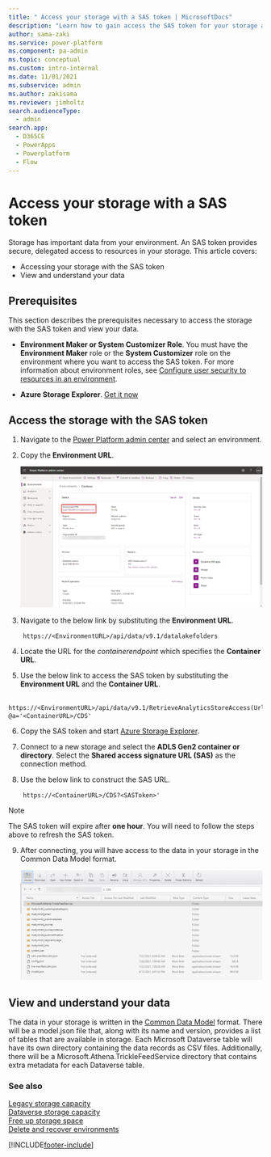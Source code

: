 ```yaml
---
title: " Access your storage with a SAS token | MicrosoftDocs"
description: "Learn how to gain access the SAS token for your storage and view the data in your storage."
author: sama-zaki
ms.service: power-platform
ms.component: pa-admin
ms.topic: conceptual
ms.custom: intro-internal
ms.date: 11/01/2021
ms.subservice: admin
ms.author: zakisama
ms.reviewer: jimholtz
search.audienceType: 
  - admin
search.app:
  - D365CE
  - PowerApps
  - Powerplatform
  - Flow
---
```


# Access your storage with a SAS token

Storage has important data from your environment. An SAS token provides secure, delegated access to resources in your storage. This article covers:

- Accessing your storage with the SAS token
- View and understand your data

## Prerequisites
This section describes the prerequisites necessary to access the storage with the SAS token and view your data.

- **Environment Maker or System Customizer Role**. You must have the **Environment Maker** role or the **System Customizer** role on the environment where you want to access the SAS token. For more information about environment roles, see [Configure user security to resources in an environment](database-security.md).

- **Azure Storage Explorer**. [Get it now](https://azure.microsoft.com/features/storage-explorer/#overview)

## Access the storage with the SAS token

1. Navigate to the [Power Platform admin center](https://admin.powerplatform.microsoft.com/) and select an environment.

2. Copy the **Environment URL**.

    ![Environment URL](media/environment-url.png "Environment URL")

3. Navigate to the below link by substituting the **Environment URL**.

```http
    https://<EnvironmentURL>/api/data/v9.1/datalakefolders
```

4. Locate the URL for the *containerendpoint* which specifies the **Container URL**.

5. Use the below link to access the SAS token by substituting the **Environment URL** and the **Container URL**.

```http
    https://<EnvironmentURL>/api/data/v9.1/RetrieveAnalyticsStoreAccess(Url=@a,ResourceType='Folder',Permissions='Read,List')?@a='<ContainerURL>/CDS'
```

6. Copy the SAS token and start [Azure Storage Explorer](https://storageexplorer.com/).  

7. Connect to a new storage and select the **ADLS Gen2 container or directory**. Select the **Shared access signature URL (SAS)** as the connection method.

8. Use the below link to construct the SAS URL.

```http
    https://<ContainerURL>/CDS?<SASToken>'
```

> [!NOTE]
> The SAS token will expire after **one hour**. You will need to follow the steps above to refresh the SAS token.

9. After connecting, you will have access to the data in your storage in the Common Data Model format.

    ![SAS Token Storage View](media/storage-sas-token.png "SAS Token Storage View")

## View and understand your data

The data in your storage is written in the [Common Data Model](https://docs.microsoft.com/common-data-model/) format. There will be a model.json file that, along with its name and version, provides a list of tables that are available in storage. Each Microsoft Dataverse table will have its own directory containing the data records as CSV files. Additionally, there will be a Microsoft.Athena.TrickleFeedService directory that contains extra metadata for each Dataverse table.

### See also

[Legacy storage capacity](legacy-capacity-storage.md) <br />
[Dataverse storage capacity](capacity-storage.md) <br />
[Free up storage space](free-storage-space.md) <br />
[Delete and recover environments](delete-environment.md)



[!INCLUDE[footer-include](../includes/footer-banner.md)]
